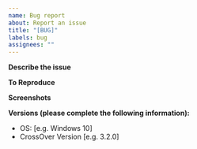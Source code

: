 ```yaml
---
name: Bug report
about: Report an issue
title: "[BUG]"
labels: bug
assignees: ""
---
```


**Describe the issue**

<!-- What do you need help with? -->

<!---
❗️❗️ Also, please consider donating (https://opencollective.com/crossover) ❗️❗️

Donations will ensure the following:

🔨 Long term maintenance of the project
🛣 Progress on the roadmap
🐛 Quick responses to bug reports and help requests
 -->

**To Reproduce**

**Screenshots**

**Versions (please complete the following information):**

- OS: [e.g. Windows 10]
- CrossOver Version [e.g. 3.2.0]
